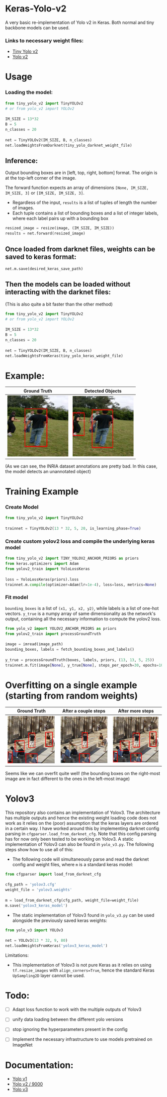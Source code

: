 # Keras-Yolo-v2
A very basic re-implementation of Yolo v2 in Keras.
Both normal and tiny backbone models can be used. 

### Links to necessary weight files:
- [Tiny Yolo v2](https://pjreddie.com/media/files/yolov2-tiny-voc.weights)
- [Yolo v2](https://pjreddie.com/media/files/yolov2-voc.weights)

# Usage

### Loading the model:
```py
from tiny_yolo_v2 import TinyYOLOv2
# or from yolo_v2 import YOLOv2

IM_SIZE = 13*32
B = 5
n_classes = 20

net = TinyYOLOv2(IM_SIZE, B, n_classes)
net.loadWeightsFromDarknet(tiny_yolo_darknet_weight_file)
```
## Inference:
Output bounding boxes are in [left, top, right, bottom] format. The origin is at the top-left corner of the image. 

The forward function expects an array of dimensions `[None, IM_SIZE, IM_SIZE, 3]` or `[IM_SIZE, IM_SIZE, 3]`. 

- Regardless of the input, `results` is a list of tuples of length the number of images. 
- Each tuple contains a list of bounding boxes and a list of integer labels, where each label pairs up with a bounding box
```py
resized_image = resize(image, (IM_SIZE, IM_SIZE))
results = net.forward(resized_image)
```

## Once loaded from darknet files, weights can be saved to keras format:
```py
net.m.save(desired_keras_save_path)
```

## Then the models can be loaded without interacting with the darknet files:
(This is also quite a bit faster than the other method)
```py
from tiny_yolo_v2 import TinyYOLOv2
# or from yolo_v2 import YOLOv2

IM_SIZE = 13*32
B = 5
n_classes = 20

net = TinyYOLOv2(IM_SIZE, B, n_classes)
net.loadWeightsFromKeras(tiny_yolo_keras_weight_file)
```

# Example:

Ground Truth                         |  Detected Objects
:-----------------------------------:|:-------------------------:
![](images/example_ground_truth.JPG) | ![](images/example_detection.JPG)

(As we can see, the INRIA dataset annotations are pretty bad. In this case, the model detects an unannotated object)

# Training Example

### Create Model
```py
from tiny_yolo_v2 import TinyYOLOv2

trainnet = TinyYOLOv2(13 * 32, 5, 20, is_learning_phase=True)
```

### Create custom yolov2 loss and compile the underlying keras model
```py
from tiny_yolo_v2 import TINY_YOLOV2_ANCHOR_PRIORS as priors
from keras.optimizers import Adam
from yolov2_train import YoloLossKeras

loss = YoloLossKeras(priors).loss
trainnet.m.compile(optimizer=Adam(lr=1e-4), loss=loss, metrics=None)
```

### Fit model
`bounding_boxes` is a list of `(x1, y1, x2, y2)`, while labels is a list of one-hot vectors.
`y_true` is a numpy array of same dimensionality as the network's output, containing all the necessary information to compute the yolov2 loss.
```py
from yolo_v2 import YOLOV2_ANCHOR_PRIORS as priors
from yolov2_train import processGroundTruth

image = imread(image_path)
bounding_boxes, labels = fetch_bounding_boxes_and_labels()

y_true = processGroundTruth(boxes, labels, priors, (13, 13, 5, 25))
trainnet.m.fit(image[None], y_true[None], steps_per_epoch=30, epochs=10)
```

# Overfitting on a single example (starting from random weights)


Ground Truth                  |  After a couple steps     | After more steps
:----------------------------:|:-------------------------:|:----------------:
![](images/ground_truth.JPG)  | ![](images/overfit_30.JPG)|![](images/overfit_200.JPG)


Seems like we can overfit quite well! (the bounding boxes on the right-most image are in fact different to the ones in the left-most image)

# Yolov3

This repository also contains an implementation of Yolov3. The architecture has multiple outputs and hence the existing weight loading code does not work as it relies on the (poor) assumption that the keras layers are ordered in a certain way. I have worked around this by implementing darknet config parsing in `cfgparser.load_from_darknet_cfg`. Note that this config parsing has for now only been tested to be working on Yolov3. A static implementation of Yolov3 can also be found in `yolo_v3.py`. The following steps show how to use all of this:

- The following code will simultaneously parse and read the darknet config and weight files, where `m` is a standard keras model:

```py
from cfgparser import load_from_darknet_cfg

cfg_path = 'yolov3.cfg'
weight_file = 'yolov3.weights'

m = load_from_darknet_cfg(cfg_path, weight_file=weight_file)
m.save('yolov3_keras_model')
```

- The static implementation of Yolov3 found in `yolo_v3.py` can be used alongside the previously saved keras weights:

```py
from yolo_v3 import YOLOv3

net = YOLOv3(13 * 32, 9, 80)
net.loadWeightsFromKeras('yolov3_keras_model')
```

Limitations:
- This implementation of Yolov3 is not pure Keras as it relies on using `tf.resize_images` with `align_corners=True`, hence the standard Keras `UpSampling2D` layer cannot be used.

# Todo:
- [ ] Adapt loss function to work with the multiple outputs of Yolov3
- [ ] unify data loading between the different yolo versions
- [ ] stop ignoring the hyperparameters present in the config
- [ ] Implement the necessary infrastructure to use models pretrained on ImageNet


# Documentation:

- [Yolo v1](https://arxiv.org/pdf/1506.02640.pdf)
- [Yolo v2 / 9000](https://arxiv.org/pdf/1612.08242.pdf)
- [Yolo v3](https://pjreddie.com/media/files/papers/YOLOv3.pdf)